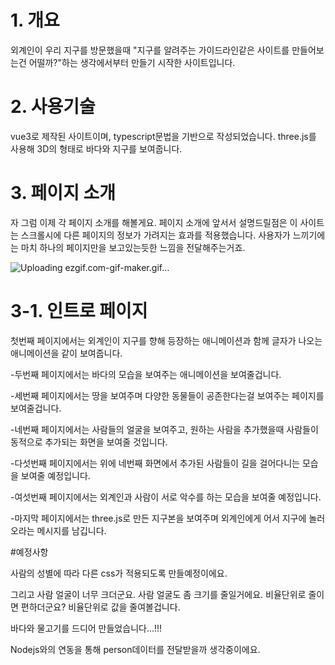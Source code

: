# 1. 개요
외계인이 우리 지구를 방문했을때 "지구를 알려주는 가이드라인같은 사이트를 만들어보는건 어떨까?"하는 생각에서부터 만들기 시작한 사이트입니다. 


# 2. 사용기술
vue3로 제작된 사이트이며, typescript문법을 기반으로 작성되었습니다. three.js를 사용해 3D의 형태로 바다와 지구를 보여줍니다.

# 3. 페이지 소개

자 그럼 이제 각 페이지 소개를 해볼게요. 페이지 소개에 앞서서 설명드릴점은 이 사이트는 스크롤시에 다른 페이지의 정보가 가려지는 효과를 적용했습니다. 사용자가 느끼기에는 마치 하나의 페이지만을 보고있는듯한 느낌을 전달해주는거죠.

![Uploading ezgif.com-gif-maker.gif…]()


# 3-1. 인트로 페이지

첫번째 페이지에서는 외계인이 지구를 향해 등장하는 애니메이션과 함께 글자가 나오는 애니메이션을 같이 보여줍니다.

-두번째 페이지에서는 바다의 모습을 보여주는 애니메이션을 보여줄겁니다.

-세번째 페이지에서는 땅을 보여주며 다양한 동물들이 공존한다는걸 보여주는 페이지를 보여줄겁니다.

-네번째 페이지에서는 사람들의 얼굴을 보여주고, 원하는 사람을 추가했을때 사람들이 동적으로 추가되는 화면을 보여줄 것입니다.

-다섯번째 페이지에서는 위에 네번째 화면에서 추가된 사람들이 길을 걸어다니는 모습을 보여줄 예정입니다.

-여섯번째 페이지에서는 외계인과 사람이 서로 악수를 하는 모습을 보여줄 예정입니다.

-마지막 페이지에서는 three.js로 만든 지구본을 보여주며 외계인에게 어서 지구에 놀러오라는 메시지를 남깁니다.


#예정사항

사람의 성별에 따라 다른 css가 적용되도록 만들예정이에요.

그리고 사람 얼굴이 너무 크더군요. 사람 얼굴도 좀 크기를 줄일거에요. 비율단위로 줄이면 편하더군요? 비율단위로 값을 줄여볼겁니다.

바다와 물고기를 드디어 만들었습니다...!!!

Nodejs와의 연동을 통해 person데이터를 전달받을까 생각중이에요.
